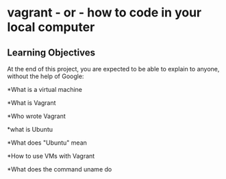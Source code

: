 # vagrant - or - how to code in your local computer
## Learning Objectives
At the end of this project, you are expected to be able to explain to anyone, without the help of Google:

*What is a virtual machine

*What is Vagrant

*Who wrote Vagrant

*what is Ubuntu

*What does "Ubuntu" mean

*How to use VMs with Vagrant

*What does the command uname do

